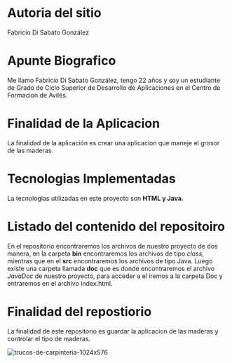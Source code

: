 # Autoria del sitio
Fabricio Di Sabato González
# Apunte Biografico
Me llamo Fabricio Di Sabato González, tengo 22 años y soy un estudiante de Grado de Ciclo Superior de Desarrollo de Aplicaciones en el Centro de Formacion de Avilés.
# Finalidad de la Aplicacion
La finalidad de la aplicación es crear una aplicacion que maneje el grosor de las maderas. 
# Tecnologias Implementadas
La tecnologias utilizadas en este proyecto son **HTML y Java.**
# Listado del contenido del repositoiro
En el repositorio encontraremos los archivos de nuestro proyecto de dos manera, en la carpeta **bin** encontraremos los archivos de tipo *class*, mientras que en el **src** encontraremos los archivos de tipo Java. Luego existe una carpeta llamada **doc** que es donde encontraremos el archivo *JavaDoc* de nuestro proyecto, para acceder a el iremos a la carpeta Doc y entraremos en el archivo index.html.
# Finalidad del repostiorio
La finalidad de este repositorio es guardar la aplicacion de las maderas y controlar el tipo de maderas.


![trucos-de-carpinteria-1024x576](https://user-images.githubusercontent.com/99019399/160283012-b6a75b0a-f9d3-4d1f-bb1f-1f1c5db1a9c3.jpg)
